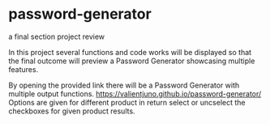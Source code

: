# password-generator

a final section project review

In this project several functions and code works will be displayed so that the final outcome will preview a Password Generator showcasing multiple features.

By opening the provided link there will be a Password Generator with multiple output functions.
https://valientjuno.github.io/password-generator/
Options are given for different product in return select or uncselect the checkboxes for given product results.
